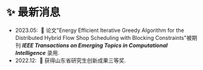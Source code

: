<h1>✨ 最新消息</h1>
<ul>
    <li>2023.05: &nbsp;🎉 论文"Energy Efficient Iterative Greedy Algorithm for the Distributed Hybrid Flow Shop Scheduling with Blocking Constraints"被期刊 <em><strong>IEEE Transactions on Emerging Topics in Computational Intelligence</em></strong> 录用.</li>
    <li>2022.12: &nbsp;🎉 获得山东省研究生创新成果三等奖. </li>
</ul>
